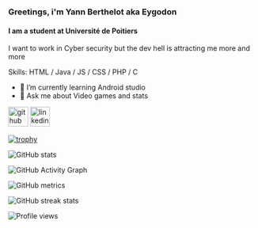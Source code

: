 ### Greetings, i'm Yann Berthelot aka Eygodon 

#### I am a student at Université de Poitiers
I want to work in Cyber security but the dev hell is attracting me more and more

Skills: HTML / Java / JS / CSS / PHP / C  

- 🌱 I’m currently learning Android studio 
- 💬 Ask me about Video games and stats 


[<img src='https://cdn.jsdelivr.net/npm/simple-icons@3.0.1/icons/github.svg' alt='github' height='40'>](https://github.com/Eygodon)  [<img src='https://cdn.jsdelivr.net/npm/simple-icons@3.0.1/icons/linkedin.svg' alt='linkedin' height='40'>](https://www.linkedin.com/in/yann-berthelot-aa9158155/)  

[![trophy](https://github-profile-trophy.vercel.app/?username=Eygodon)](https://github.com/ryo-ma/github-profile-trophy)

![GitHub stats](https://github-readme-stats.vercel.app/api?username=Eygodon&show_icons=true)  

![GitHub Activity Graph](https://activity-graph.herokuapp.com/graph?username=Eygodon)  

![GitHub metrics](https://metrics.lecoq.io/Eygodon)  

![GitHub streak stats](https://github-readme-streak-stats.herokuapp.com/?user=Eygodon)  

![Profile views](https://gpvc.arturio.dev/Eygodon)  
